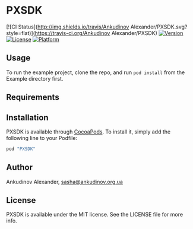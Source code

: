 # PXSDK

[![CI Status](http://img.shields.io/travis/Ankudinov Alexander/PXSDK.svg?style=flat)](https://travis-ci.org/Ankudinov Alexander/PXSDK)
[![Version](https://img.shields.io/cocoapods/v/PXSDK.svg?style=flat)](http://cocoapods.org/pods/PXSDK)
[![License](https://img.shields.io/cocoapods/l/PXSDK.svg?style=flat)](http://cocoapods.org/pods/PXSDK)
[![Platform](https://img.shields.io/cocoapods/p/PXSDK.svg?style=flat)](http://cocoapods.org/pods/PXSDK)

## Usage

To run the example project, clone the repo, and run `pod install` from the Example directory first.

## Requirements

## Installation

PXSDK is available through [CocoaPods](http://cocoapods.org). To install
it, simply add the following line to your Podfile:

```ruby
pod "PXSDK"
```

## Author

Ankudinov Alexander, sasha@ankudinov.org.ua

## License

PXSDK is available under the MIT license. See the LICENSE file for more info.

